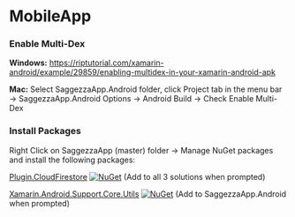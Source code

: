 # MobileApp

<h3>Enable Multi-Dex</h3>

<b>Windows:</b> https://riptutorial.com/xamarin-android/example/29859/enabling-multidex-in-your-xamarin-android-apk

<b>Mac:</b> Select SaggezzaApp.Android folder, click Project tab in the menu bar -> SaggezzaApp.Android Options -> Android Build -> Check Enable Multi-Dex

<h3>Install Packages</h3>

Right Click on SaggezzaApp (master) folder -> Manage NuGet packages and install the following packages:

[Plugin.CloudFirestore](https://www.nuget.org/packages/Plugin.CloudFirestore/) [![NuGet](https://img.shields.io/nuget/vpre/Plugin.CloudFirestore.svg?label=NuGet)](https://www.nuget.org/packages/Plugin.CloudFirestore/) (Add to all 3 solutions when prompted)

[Xamarin.Android.Support.Core.Utils](https://www.nuget.org/packages/Xamarin.Android.Support.Core.Utils) [![NuGet](https://img.shields.io/nuget/vpre/Xamarin.Android.Support.Core.Utils.svg?label=NuGet)](https://www.nuget.org/packages/Xamarin.Android.Support.Core.Utils/) (Add to SaggezzaApp.Android when prompted)
